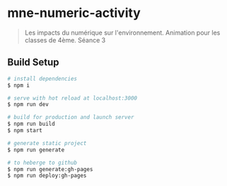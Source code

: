 # mne-numeric-activity

> Les impacts du numérique sur l'environnement. Animation pour les classes de 4ème. Séance 3

## Build Setup

``` bash
# install dependencies
$ npm i

# serve with hot reload at localhost:3000
$ npm run dev

# build for production and launch server
$ npm run build
$ npm start

# generate static project
$ npm run generate

# to heberge to github
$ npm run generate:gh-pages
$ npm run deploy:gh-pages
```

